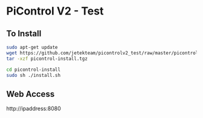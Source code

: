 # PiControl V2 - Test

## To Install

 ```bash
 sudo apt-get update
 wget https://github.com/jetekteam/picontrolv2_test/raw/master/picontrol-install.tgz
 tar -xzf picontrol-install.tgz
 ```

 ```bash
 cd picontrol-install
 sudo sh ./install.sh
 ``` 

## Web Access

http://ipaddress:8080
